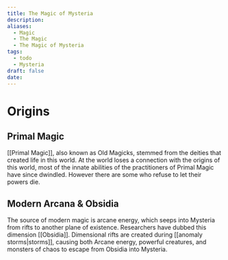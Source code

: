 ```yaml
---
title: The Magic of Mysteria
description: 
aliases:
  - Magic
  - The Magic
  - The Magic of Mysteria
tags:
  - todo
  - Mysteria
draft: false
date:
---
```

# Origins
## Primal Magic
[[Primal Magic]], also known as Old Magicks, stemmed from the deities that created life in this world. At the world loses a connection with the origins of this world, most of the innate abilities of the practitioners of Primal Magic have since dwindled. However there are some who refuse to let their powers die.
## Modern Arcana & Obsidia
The source of modern magic is arcane energy, which seeps into Mysteria from rifts to another plane of existence. Researchers have dubbed this dimension [[Obsidia]]. Dimensional rifts are created during [[anomaly storms|storms]], causing both Arcane energy, powerful creatures, and monsters of chaos to escape from Obsidia into Mysteria.
